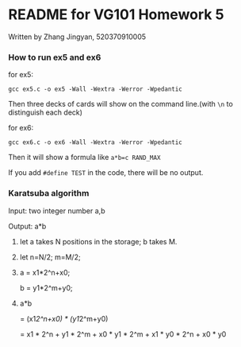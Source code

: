 # README for VG101 Homework 5

Written by Zhang Jingyan, 520370910005

### How to run ex5 and ex6

for ex5:

`gcc ex5.c -o ex5 -Wall -Wextra -Werror -Wpedantic`

Then three decks of cards will show on the command line.(with `\n` to distinguish each deck)



for ex6:

`gcc ex6.c -o ex6 -Wall -Wextra -Werror -Wpedantic`

Then it will show a formula like `a*b=c RAND_MAX`

If you add `#define TEST` in the code, there will be no output.



### Karatsuba algorithm

Input: two integer number a,b

Output: a*b

1. let a takes N positions in the storage; b takes M.

2. let n=N/2; m=M/2;

3. a = x1*2^n+x0; 

   b = y1*2^m+y0;

4. a*b

   = (x1*2^n+x0) * (y1*2^m+y0)

   = x1 * 2^n + y1 * 2^m + x0 * y1 * 2^m + x1 * y0 * 2^n + x0 * y0
